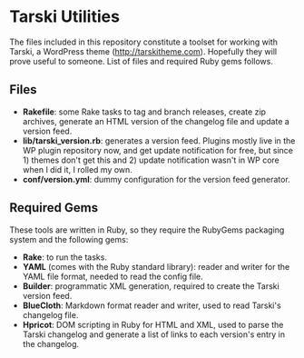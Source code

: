 # Tarski Utilities

The files included in this repository constitute a toolset for working with Tarski, a WordPress theme (http://tarskitheme.com). Hopefully they will prove useful to someone. List of files and required Ruby gems follows.

## Files

  * __Rakefile__: some Rake tasks to tag and branch releases, create zip archives, generate an HTML version of the changelog file and update a version feed.
  * __lib/tarski_version.rb__: generates a version feed. Plugins mostly live in the WP plugin repository now, and get update notification for free, but since 1) themes don't get this and 2) update notification wasn't in WP core when I did it, I rolled my own.
  * __conf/version.yml__: dummy configuration for the version feed generator.

## Required Gems

These tools are written in Ruby, so they require the RubyGems packaging system and the following gems:

  * __Rake__: to run the tasks.
  * __YAML__ (comes with the Ruby standard library): reader and writer for the YAML file format, needed to read the config file.
  * __Builder__: programmatic XML generation, required to create the Tarski version feed.
  * __BlueCloth__: Markdown format reader and writer, used to read Tarski's changelog file.
  * __Hpricot__: DOM scripting in Ruby for HTML and XML, used to parse the Tarski changelog and generate a list of links to each version's entry in the changelog.